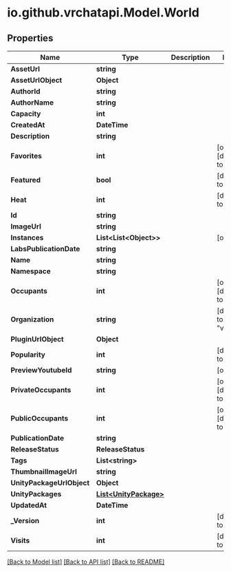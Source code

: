 # io.github.vrchatapi.Model.World

## Properties

Name | Type | Description | Notes
------------ | ------------- | ------------- | -------------
**AssetUrl** | **string** |  | 
**AssetUrlObject** | **Object** |  | 
**AuthorId** | **string** |  | 
**AuthorName** | **string** |  | 
**Capacity** | **int** |  | 
**CreatedAt** | **DateTime** |  | 
**Description** | **string** |  | 
**Favorites** | **int** |  | [optional] [default to 0]
**Featured** | **bool** |  | [default to false]
**Heat** | **int** |  | [default to 0]
**Id** | **string** |  | 
**ImageUrl** | **string** |  | 
**Instances** | **List&lt;List&lt;Object&gt;&gt;** |  | [optional] 
**LabsPublicationDate** | **string** |  | 
**Name** | **string** |  | 
**Namespace** | **string** |  | 
**Occupants** | **int** |  | [optional] [default to 0]
**Organization** | **string** |  | [default to "vrchat"]
**PluginUrlObject** | **Object** |  | 
**Popularity** | **int** |  | [default to 0]
**PreviewYoutubeId** | **string** |  | [optional] 
**PrivateOccupants** | **int** |  | [optional] [default to 0]
**PublicOccupants** | **int** |  | [optional] [default to 0]
**PublicationDate** | **string** |  | 
**ReleaseStatus** | **ReleaseStatus** |  | 
**Tags** | **List&lt;string&gt;** |  | 
**ThumbnailImageUrl** | **string** |  | 
**UnityPackageUrlObject** | **Object** |  | 
**UnityPackages** | [**List&lt;UnityPackage&gt;**](UnityPackage.md) |  | 
**UpdatedAt** | **DateTime** |  | 
**_Version** | **int** |  | [default to 0]
**Visits** | **int** |  | [default to 0]

[[Back to Model list]](../README.md#documentation-for-models) [[Back to API list]](../README.md#documentation-for-api-endpoints) [[Back to README]](../README.md)

